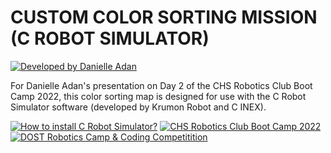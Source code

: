 # CUSTOM COLOR SORTING MISSION (C ROBOT SIMULATOR)
[![Developed by Danielle Adan](https://img.shields.io/badge/Developed%20by-Danielle_Adan-red.svg?longCache=true&style=for-the-badge)](https://facebook.com/ryuzakilovescoding)

For Danielle Adan's presentation on Day 2 of the CHS Robotics Club Boot Camp 2022, this color sorting map is designed for use with the C Robot Simulator software (developed by Krumon Robot and C INEX).

[![How to install C Robot Simulator?](https://img.shields.io/badge/_INFO_-HOW%20TO%20INSTALL%20C%20ROBOT%20SIMULATOR%3F-8A2BE2)](https://www.suntos.com.np/robotics-bootcamp/installing-robotics-simulator.html#installation) [![CHS Robotics Club Boot Camp 2022](https://img.shields.io/badge/_INFO_-CHS_ROBOTICS_CLUB_BOOT_CAMP_2022-8A2BE2)](https://www.facebook.com/danielleadan.educacc/posts/pfbid02phtUoHNvVhUDueFK2FvKXaDiT4rYadcNaCnoNnw69LH6fDHfrNaHWyBHrPAAyLiLl) [![DOST Robotics Camp & Coding Competitition](https://img.shields.io/badge/_INFO_-DOST_CAMP_AND_CODING_COMPETITION_2022-8A2BE2)](https://www.facebook.com/danielleadan.educacc/posts/pfbid02SV6kKbkYohDqW16DpY69n6vZY3vkFdi3DZMu4yCFkd1wBP3kEwgPGWukcre2F3Lpl)

